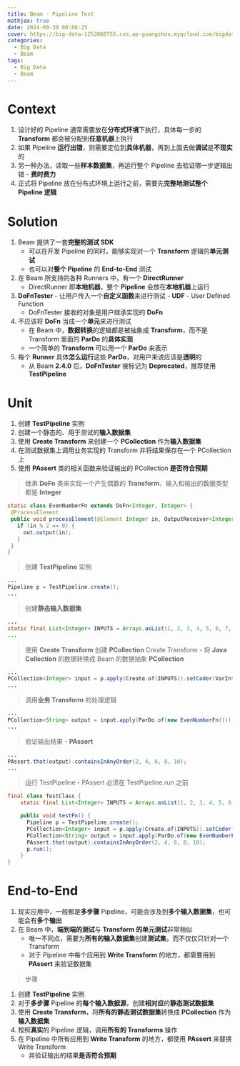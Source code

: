 ```yaml
---
title: Beam - Pipeline Test
mathjax: true
date: 2024-09-30 00:06:25
cover: https://big-data-1253868755.cos.ap-guangzhou.myqcloud.com/bigdata-beam-pipeline-test.png
categories:
  - Big Data
  - Beam
tags:
  - Big Data
  - Beam
---
```


# Context

1. 设计好的 Pipeline 通常需要放在**分布式环境**下执行，具体每一步的 **Transform** 都会被分配到**任意机器**上执行
2. 如果 Pipeline **运行出错**，则需要定位到**具体机器**，再到上面去做**调试**是**不现实**的
3. 另一种办法，读取一些**样本数据集**，再运行整个 Pipeline 去验证哪一步逻辑出错 - **费时费力**
4. 正式将 Pipeline 放在分布式环境上运行之前，需要先**完整地测试整个 Pipeline 逻辑**

<!-- more -->

# Solution

1. Beam 提供了一套**完整的测试 SDK**
   - 可以在开发 Pipeline 的同时，能够实现对一个 **Transform** 逻辑的**单元测试**
   - 也可以对**整个 Pipeline** 的 **End-to-End** 测试
2. 在 Beam 所支持的各种 Runners 中，有一个 **DirectRunner**
   - DirectRunner 即**本地机器**，整个 **Pipeline** 会放在**本地机器**上运行
3. **DoFnTester** - 让用户传入一个**自定义函数**来进行测试 - **UDF** - User Defined Function
   - DoFnTester 接收的对象是用户继承实现的 **DoFn**
4. 不应该将 **DoFn** 当成一个**单元**来进行测试
   - 在 Beam 中，**数据转换**的逻辑都是被抽象成 **Transform**，而不是 Transform 里面的 **ParDo** 的**具体实现**
   - 一个简单的 **Transform** 可以用一个 **ParDo** 来表示
5. 每个 **Runner** 具体**怎么运行**这些 **ParDo**，对用户来说应该是**透明**的
   - 从 Beam **2.4.0** 后，**DoFnTester** 被标记为 **Deprecated**，推荐使用 **TestPipeline**

# Unit

1. 创建 **TestPipeline** 实例
2. 创建一个静态的、用于测试的**输入数据集**
3. 使用 **Create Transform** 来创建一个 **PCollection** 作为**输入数据集**
4. 在测试数据集上调用业务实现的 Transform 并将结果保存在一个 PCollection 上
5. 使用 **PAssert** 类的相关函数来验证输出的 PCollection **是否符合预期**

> 继承 **DoFn** 类来实现一个产生偶数的 **Transform**，输入和输出的数据类型都是 **Integer**

```java
static class EvenNumberFn extends DoFn<Integer, Integer> {
 @ProcessElement
 public void processElement(@Element Integer in, OutputReceiver<Integer> out) {
   if (in % 2 == 0) {
     out.output(in);
   }
 }
}
```

> 创建 **TestPipeline** 实例

```java
...
Pipeline p = TestPipeline.create();
...
```

> 创建**静态输入数据集**

```java
...
static final List<Integer> INPUTS = Arrays.asList(1, 2, 3, 4, 5, 6, 7, 8, 9, 10);
...
```

> 使用 **Create Transform** 创建 **PCollection**
> Create Transform - 将 **Java Collection** 的数据转换成 Beam 的数据抽象 **PCollection**

```java
...
PCollection<Integer> input = p.apply(Create.of(INPUTS)).setCoder(VarIntCoder.of());
...
```

> 调用**业务 Transform** 的处理逻辑

```java
...
PCollection<String> output = input.apply(ParDo.of(new EvenNumberFn()));
...
```

> 验证输出结果 - **PAssert**

```java
...
PAssert.that(output).containsInAnyOrder(2, 4, 6, 8, 10);
...
```

> 运行 TestPipeline - PAssert 必须在 TestPipeline.run 之前

```java
final class TestClass {
    static final List<Integer> INPUTS = Arrays.asList(1, 2, 3, 4, 5, 6, 7, 8, 9, 10);

    public void testFn() {
      Pipeline p = TestPipeline.create();
      PCollection<Integer> input = p.apply(Create.of(INPUTS)).setCoder(VarIntCoder.of());
      PCollection<String> output = input.apply(ParDo.of(new EvenNumberFn()));
      PAssert.that(output).containsInAnyOrder(2, 4, 6, 8, 10);
      p.run();
    }
}
```

# End-to-End

1. 现实应用中，一般都是**多步骤** Pipeline，可能会涉及到**多个输入数据集**，也可能会有**多个输出**
2. 在 Beam 中，**端到端的测试**与 **Transform 的单元测试**非常相似
   - 唯一不同点，需要为**所有的输入数据集**创建**测试集**，而不仅仅只针对一个 Transform
   - 对于 Pipeline 中每个应用到 **Write Transform** 的地方，都需要用到 **PAssert** 来验证数据集

> 步骤

1. 创建 **TestPipeline** 实例
2. 对于**多步骤** Pipeline 的**每个输入数据源**，创建**相对应**的**静态测试数据集**
3. 使用 **Create Transform**，将**所有的静态测试数据集**转换成 **PCollection** 作为**输入数据集**
4. 按照**真实**的 Pipeline 逻辑，调用**所有的 Transforms** 操作
5. 在 Pipeline 中所有应用到 **Write Transform** 的地方，都使用 **PAssert** 来替换 Write Transform
   - 并验证输出的结果**是否符合预期**

